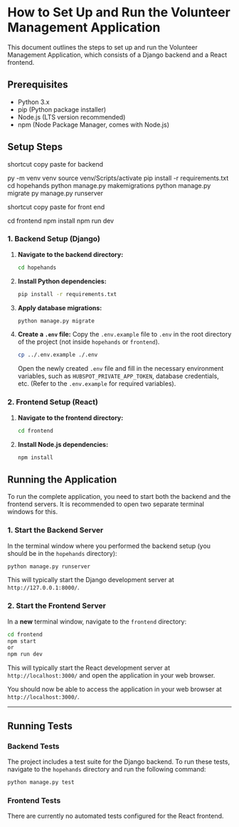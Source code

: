# How to Set Up and Run the Volunteer Management Application

This document outlines the steps to set up and run the Volunteer Management Application, which consists of a Django backend and a React frontend.

## Prerequisites

*   Python 3.x
*   pip (Python package installer)
*   Node.js (LTS version recommended)
*   npm (Node Package Manager, comes with Node.js)

## Setup Steps

shortcut copy paste for backend

py -m venv venv
source venv/Scripts/activate
pip install -r requirements.txt
cd hopehands
python manage.py makemigrations
python manage.py migrate
py manage.py runserver

shortcut copy paste for front end

cd frontend
npm install
npm run dev

### 1. Backend Setup (Django)

1.  **Navigate to the backend directory:**
    ```bash
    cd hopehands
    ```

2.  **Install Python dependencies:**
    ```bash
    pip install -r requirements.txt
    ```

3.  **Apply database migrations:**
    ```bash
    python manage.py migrate
    ```

4.  **Create a `.env` file:**
    Copy the `.env.example` file to `.env` in the root directory of the project (not inside `hopehands` or `frontend`).
    ```bash
    cp ../.env.example ./.env
    ```
    Open the newly created `.env` file and fill in the necessary environment variables, such as `HUBSPOT_PRIVATE_APP_TOKEN`, database credentials, etc. (Refer to the `.env.example` for required variables).

### 2. Frontend Setup (React)

1.  **Navigate to the frontend directory:**
    ```bash
    cd frontend
    ```

2.  **Install Node.js dependencies:**
    ```bash
    npm install
    ```

## Running the Application

To run the complete application, you need to start both the backend and the frontend servers. It is recommended to open two separate terminal windows for this.

### 1. Start the Backend Server

In the terminal window where you performed the backend setup (you should be in the `hopehands` directory):

```bash
python manage.py runserver
```
This will typically start the Django development server at `http://127.0.0.1:8000/`.

### 2. Start the Frontend Server

In a **new** terminal window, navigate to the `frontend` directory:

```bash
cd frontend
npm start
or
npm run dev
```
This will typically start the React development server at `http://localhost:3000/` and open the application in your web browser.

You should now be able to access the application in your web browser at `http://localhost:3000/`.

---

## Running Tests

### Backend Tests

The project includes a test suite for the Django backend. To run these tests, navigate to the `hopehands` directory and run the following command:

```bash
python manage.py test
```

### Frontend Tests

There are currently no automated tests configured for the React frontend.
